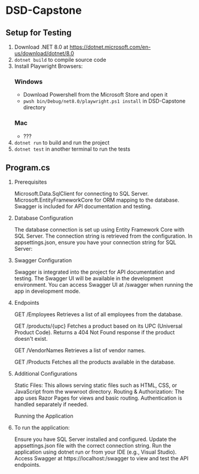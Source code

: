 # DSD-Capstone
## Setup for Testing
1. Download .NET 8.0 at https://dotnet.microsoft.com/en-us/download/dotnet/8.0
2. `dotnet build` to compile source code
3. Install Playwright Browsers:
    ### Windows
    - Download Powershell from the Microsoft Store and open it
    - `pwsh bin/Debug/net8.0/playwright.ps1 install` in DSD-Capstone directory
    ### Mac
    - ???
4. `dotnet run` to build and run the project
5. `dotnet test` in another terminal to run the tests

## Program.cs 
1. Prerequisites

    Microsoft.Data.SqlClient for connecting to SQL Server.
    Microsoft.EntityFrameworkCore for ORM mapping to the database.
    Swagger is included for API documentation and testing.

2. Database Configuration

    The database connection is set up using Entity Framework Core with SQL Server. The connection string is retrieved from the configuration.
    In appsettings.json, ensure you have your connection string for SQL Server:

3. Swagger Configuration

    Swagger is integrated into the project for API documentation and testing. The Swagger UI will be available in the development environment.
    You can access Swagger UI at /swagger when running the app in development mode.


4. Endpoints

    GET /Employees
        Retrieves a list of all employees from the database.

    GET /products/{upc}
        Fetches a product based on its UPC (Universal Product Code). Returns a 404 Not Found response if the product doesn't exist.

    GET /VendorNames
        Retrieves a list of vendor names.

    GET /Products
        Fetches all the products available in the database.

5. Additional Configurations

    Static Files: This allows serving static files such as HTML, CSS, or JavaScript from the wwwroot directory.
    Routing & Authorization: The app uses Razor Pages for views and basic routing. Authentication is handled separately if needed.

    Running the Application

6. To run the application:

    Ensure you have SQL Server installed and configured.
    Update the appsettings.json file with the correct connection string.
    Run the application using dotnet run or from your IDE (e.g., Visual Studio).
    Access Swagger at https://localhost:<port>/swagger to view and test the API endpoints.